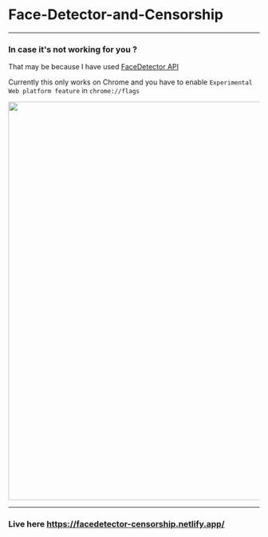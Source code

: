 # Face-Detector-and-Censorship

--- 
### In case it's not working for you ?
That may be because I have used [FaceDetector API](https://developer.android.com/reference/android/media/FaceDetector) 

Currently this only works on Chrome and you have to enable `Experimental Web platform feature` in `chrome://flags` 


<p align="center"><img src="https://techniorg.com/wp-content/uploads/2018/05/Experimental-Web-Platform-Features.jpg" width="800"></p>

--- 

### Live here https://facedetector-censorship.netlify.app/
